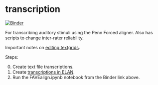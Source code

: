 # transcription
[![Binder](https://mybinder.org/badge.svg)](https://mybinder.org/v2/gh/HamiltonLabUT/transcription/master)

For transcribing auditory stimuli using the Penn Forced aligner.  Also has scripts to change inter-rater reliability.

Important notes on [editing textgrids](http://www.fon.hum.uva.nl/praat/manual/TextGridEditor.html).

Steps:

0. Create text file transcriptions.
1. Create [transcriptions in ELAN](tutorial_ELAN/Transcriptions_in_ELAN.pdf).
2. Run the FAVEalign.ipynb notebook from the Binder link above.
